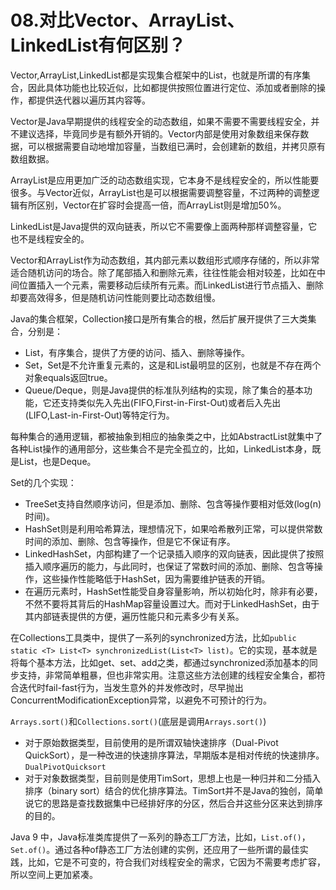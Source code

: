 # 08.对比Vector、ArrayList、LinkedList有何区别？

Vector,ArrayList,LinkedList都是实现集合框架中的List，也就是所谓的有序集合，因此具体功能也比较近似，比如都提供按照位置进行定位、添加或者删除的操作，都提供迭代器以遍历其内容等。

Vector是Java早期提供的线程安全的动态数组，如果不需要不需要线程安全，并不建议选择，毕竟同步是有额外开销的。Vector内部是使用对象数组来保存数据，可以根据需要自动地增加容量，当数组已满时，会创建新的数组，并拷贝原有数组数据。

ArrayList是应用更加广泛的动态数组实现，它本身不是线程安全的，所以性能要很多。与Vector近似，ArrayList也是可以根据需要调整容量，不过两种的调整逻辑有所区别，Vector在扩容时会提高一倍，而ArrayList则是增加50%。

LinkedList是Java提供的双向链表，所以它不需要像上面两种那样调整容量，它也不是线程安全的。

Vector和ArrayList作为动态数组，其内部元素以数组形式顺序存储的，所以非常适合随机访问的场合。除了尾部插入和删除元素，往往性能会相对较差，比如在中间位置插入一个元素，需要移动后续所有元素。而LinkedList进行节点插入、删除却要高效得多，但是随机访问性能则要比动态数组慢。

Java的集合框架，Collection接口是所有集合的根，然后扩展开提供了三大类集合，分别是：

+ List，有序集合，提供了方便的访问、插入、删除等操作。
+ Set，Set是不允许重复元素的，这是和List最明显的区别，也就是不存在两个对象equals返回true。
+ Queue/Deque，则是Java提供的标准队列结构的实现，除了集合的基本功能，它还支持类似先入先出(FIFO,First-in-First-Out)或者后入先出(LIFO,Last-in-First-Out)等特定行为。

每种集合的通用逻辑，都被抽象到相应的抽象类之中，比如AbstractList就集中了各种List操作的通用部分，这些集合不是完全孤立的，比如，LinkedList本身，既是List，也是Deque。

Set的几个实现：

+ TreeSet支持自然顺序访问，但是添加、删除、包含等操作要相对低效(log(n)时间)。
+ HashSet则是利用哈希算法，理想情况下，如果哈希散列正常，可以提供常数时间的添加、删除、包含等操作，但是它不保证有序。
+ LinkedHashSet，内部构建了一个记录插入顺序的双向链表，因此提供了按照插入顺序遍历的能力，与此同时，也保证了常数时间的添加、删除、包含等操作，这些操作性能略低于HashSet，因为需要维护链表的开销。
+ 在遍历元素时，HashSet性能受自身容量影响，所以初始化时，除非有必要，不然不要将其背后的HashMap容量设置过大。而对于LinkedHashSet，由于其内部链表提供的方便，遍历性能只和元素多少有关系。

在Collections工具类中，提供了一系列的synchronized方法，比如``public static <T> List<T> synchronizedList(List<T> list)``。它的实现，基本就是将每个基本方法，比如get、set、add之类，都通过synchronized添加基本的同步支持，非常简单粗暴，但也非常实用。注意这些方法创建的线程安全集合，都符合迭代时fail-fast行为，当发生意外的并发修改时，尽早抛出ConcurrentModificationException异常，以避免不可预计的行为。

``Arrays.sort()``和``Collections.sort()``(底层是调用``Arrays.sort()``)

+ 对于原始数据类型，目前使用的是所谓双轴快速排序（Dual-Pivot QuickSort），是一种改进的快速排序算法，早期版本是相对传统的快速排序。``DualPivotQuicksort``
+ 对于对象数据类型，目前则是使用TimSort，思想上也是一种归并和二分插入排序（binary sort）结合的优化排序算法。TimSort并不是Java的独创，简单说它的思路是查找数据集中已经排好序的分区，然后合并这些分区来达到排序的目的。

Java 9 中，Java标准类库提供了一系列的静态工厂方法，比如，``List.of()``，``Set.of()``。通过各种of静态工厂方法创建的实例，还应用了一些所谓的最佳实践，比如，它是不可变的，符合我们对线程安全的需求，它因为不需要考虑扩容，所以空间上更加紧凑。

